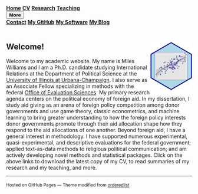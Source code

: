 
<div class="topnav">
    <a class="active" href="https://milesdwilliams15.github.io/"><strong>Home</strong></a>
    <a href="https://github.com/milesdwilliams15/job-market-materials/raw/main/cv.pdf"><strong>CV</strong></a>
    <a href = "https://milesdwilliams15.github.io/research/"><strong>Research</strong></a>
    <a href = "https://milesdwilliams15.github.io/teaching/"><strong>Teaching</strong></a>
    <div class="dropdown">
        <button class="dropbtn"><strong>More</strong> <i class="fa fa-caret-down"></i></button>
        <div class="dropdown-content">
            <a href = "{{ site.data.social-media.email.href }}{{ site.data.social-media.email.id }}" title="Email me"><strong>Contact</strong></a>
            <a href="{{ site.github.owner_url }}"><strong>My GitHub</strong></a>
            <a href = "https://milesdwilliams15.github.io/software/"><strong>My Software</strong></a>
            <a href="https://milesdwilliams15.github.io/blog/"><strong>My Blog</strong></a>
        </div>
    </div>
</div>  
<br/>

## Welcome! <img src="logo.png" align="right" height="130" style = "border-radius:0px"/>
Welcome to my academic website. My name is Miles Williams and I am a Ph.D. candidate studying International Relations at the Department of Political Science at the [University of Illinois at Urbana-Champaign](https://pol.illinois.edu/). I also serve as an Associate Fellow specializing in methods with the federal [Office of Evaluation Sciences](https://oes.gsa.gov/). My primary research agenda centers on the political economy of foreign aid. In my dissertation, I study aid giving as an arena of foreign policy competition among donor governments and use game theory, classic econometrics, and machine learning to bring greater understanding to how the foreign policy interests donor governments promote through their aid allocation shape how they respond to the aid allocations of one another. Beyond foreign aid, I have a general interest in methodology. I have supported numerous experimental, quasi-experimental, and descriptive evaluations for the federal government; applied text-as-data methods to religious political communication; and am actively developing novel methods and statistical packages. Click on the above links to download the latest copy of my CV, to read summaries of my research and my teaching, and more.

---

<p><small>Hosted on GitHub Pages &mdash; Theme modified from <a href="https://github.com/orderedlist">orderedlist</a></small></p>
